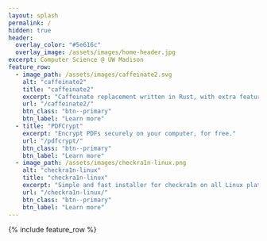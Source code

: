 ```yaml
---
layout: splash
permalink: /
hidden: true
header:
  overlay_color: "#5e616c"
  overlay_image: /assets/images/home-header.jpg
excerpt: Computer Science @ UW Madison
feature_row:
  - image_path: /assets/images/caffeinate2.svg
    alt: "caffeinate2"
    title: "caffeinate2"
    excerpt: "Caffeinate replacement written in Rust, with extra features."
    url: "/caffeinate2/"
    btn_class: "btn--primary"
    btn_label: "Learn more"
  - title: "PDFCrypt"
    excerpt: "Encrypt PDFs securely on your computer, for free."
    url: "/pdfcrypt/"
    btn_class: "btn--primary"
    btn_label: "Learn more"
  - image_path: /assets/images/checkra1n-linux.png
    alt: "checkra1n-linux"
    title: "checkra1n-linux"
    excerpt: "Simple and fast installer for checkra1n on all Linux platforms."
    url: "/checkra1n-linux/"
    btn_class: "btn--primary"
    btn_label: "Learn more"
---
```


{% include feature_row %}
